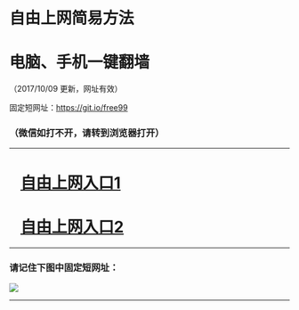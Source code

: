 ﻿# 自由上网简易方法

# 电脑、手机一键翻墙

（2017/10/09 更新，网址有效）

固定短网址：https://git.io/free99

### （微信如打不开，请转到浏览器打开）


***





# &nbsp;&nbsp; <a href="http://ft11877770.fwq-tz-1001.info/fwqtz01.html?t=100900124831 " target="_blank">自由上网入口1</a>
# &nbsp;&nbsp; <a href="http://ft1158023334.fwq-tz-1002.info/fwqtz02.html?t=100900119812 " target="_blank">自由上网入口2</a>
***

### 请记住下图中固定短网址：

<img src="https://s3-us-west-2.amazonaws.com/fwq-1001/yjfq-20170905okok.png" /> 


***


